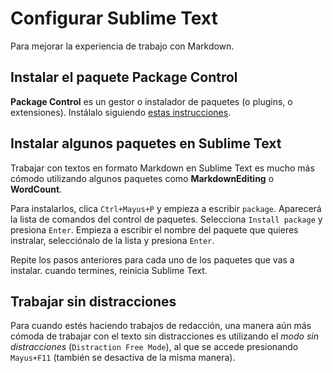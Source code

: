 # Configurar Sublime Text

Para mejorar la experiencia de trabajo con Markdown.

## Instalar el paquete Package Control

**Package Control** es un gestor o instalador de paquetes (o plugins, o extensiones). Instálalo siguiendo [estas instrucciones](https://packagecontrol.io/installation).

## Instalar algunos paquetes en Sublime Text

Trabajar con textos en formato Markdown en Sublime Text es mucho más cómodo utilizando algunos paquetes como **MarkdownEditing** o **WordCount**.

Para instalarlos, clica `Ctrl+Mayus+P` y empieza a escribir `package`. Aparecerá la lista de comandos del control de paquetes. Selecciona `Install package` y presiona `Enter`. Empieza a escribir el nombre del paquete que quieres instralar, selecciónalo de la lista y presiona `Enter`. 

Repite los pasos anteriores para cada uno de los paquetes que vas a instalar. cuando termines, reinicia Sublime Text.

## Trabajar sin distracciones

Para cuando estés haciendo trabajos de redacción, una manera aún más cómoda de trabajar con el texto sin distracciones es utilizando el _modo sin distracciones_ (`Distraction Free Mode`), al que se accede presionando `Mayus+F11` (también se desactiva de la misma manera).